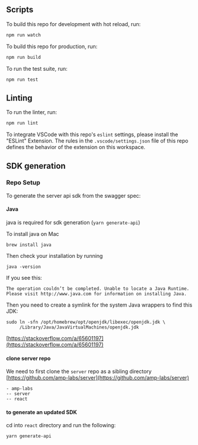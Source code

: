 ## Scripts

To build this repo for development with hot reload, run:
```sh
npm run watch
```

To build this repo for production, run:
```sh
npm run build
```

To run the test suite, run:
```sh
npm run test
```

## Linting

To run the linter, run:
```sh
npm run lint
```

To integrate VSCode with this repo's `eslint` settings, please install the "ESLint" Extension. The rules in the `.vscode/settings.json` file of this repo defines the behavior of the extension on this workspace.

## SDK generation

### Repo Setup
To generate the server api sdk from the swagger spec:

#### Java
java is required for sdk generation (```yarn generate-api```)

To install java on Mac
```
brew install java
```

Then check your installation by running

```
java -version
```

If you see this:

```
The operation couldn’t be completed. Unable to locate a Java Runtime.
Please visit http://www.java.com for information on installing Java.
```

Then you need to create a symlink for the system Java wrappers to find this JDK:

```
sudo ln -sfn /opt/homebrew/opt/openjdk/libexec/openjdk.jdk \
     /Library/Java/JavaVirtualMachines/openjdk.jdk
```

[https://stackoverflow.com/a/65601197](https://stackoverflow.com/a/65601197)

#### clone server repo
We need to first clone the `server` repo as a sibling directory [https://github.com/amp-labs/server](https://github.com/amp-labs/server)
```
- amp-labs
-- server
-- react
```

#### to generate an updated SDK
cd into `react` directory and run the following:

```yarn generate-api```
